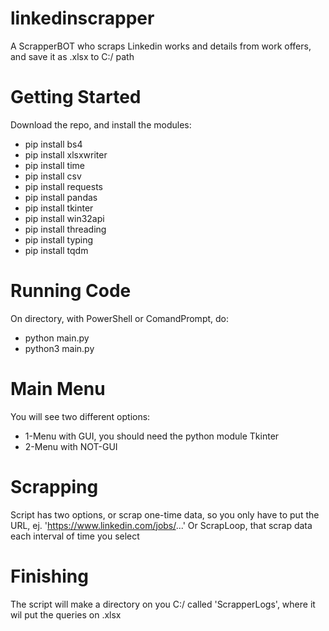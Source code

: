 # linkedinscrapper
A ScrapperBOT who scraps Linkedin works and details from work offers, and save it as .xlsx to C:/ path
# Getting Started
Download the repo, and install the modules:
* pip install bs4
* pip install xlsxwriter
* pip install time
* pip install csv
* pip install requests
* pip install pandas
* pip install tkinter
* pip install win32api
* pip install threading
* pip install typing
* pip install tqdm
# Running Code
On directory, with PowerShell or ComandPrompt, do:
* python main.py
* python3 main.py
# Main Menu
You will see two different options:
* 1-Menu with GUI, you should need the python module Tkinter
* 2-Menu with NOT-GUI
# Scrapping
Script has two options, or scrap one-time data, so you only have to put the URL, ej. 'https://www.linkedin.com/jobs/...'
Or ScrapLoop, that scrap data each interval of time you select
# Finishing
The script will make a directory on you C:/ called 'ScrapperLogs', where it wil put the queries on .xlsx
